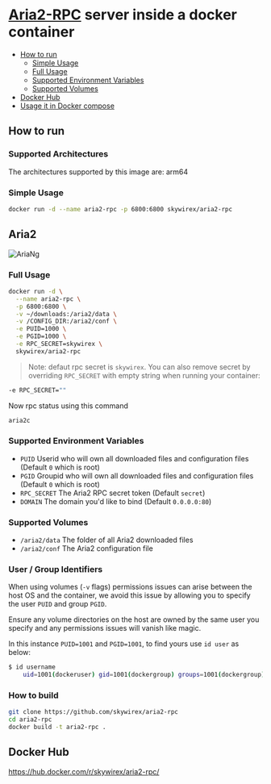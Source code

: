 # [Aria2-RPC](https://github.com/aria2/aria2) server inside a docker container

- [How to run](#how-to-run)
  - [Simple Usage](#simple-usage)
  - [Full Usage](#full-usage)
  - [Supported Environment Variables](#supported-environment-variables)
  - [Supported Volumes](#supported-volumes)
- [Docker Hub](#docker-hub)
- [Usage it in Docker compose](#usage-it-in-docker-compose)

## How to run

### Supported Architectures

The architectures supported by this image are: arm64

### Simple Usage

```bash
docker run -d --name aria2-rpc -p 6800:6800 skywirex/aria2-rpc
```

## Aria2

![AriaNg](https://raw.githubusercontent.com/mayswind/AriaNg-WebSite/master/screenshots/desktop.png)

### Full Usage

```bash
docker run -d \
  --name aria2-rpc \
  -p 6800:6800 \
  -v ~/downloads:/aria2/data \
  -v /CONFIG_DIR:/aria2/conf \
  -e PUID=1000 \
  -e PGID=1000 \
  -e RPC_SECRET=skywirex \
  skywirex/aria2-rpc
```

> Note: defaut rpc secret is `skywirex`. You can also remove secret by overriding `RPC_SECRET` with empty string when running your container:

```bash
-e RPC_SECRET=""
```

Now rpc status using this command

```bash
aria2c 
```

### Supported Environment Variables

- `PUID` Userid who will own all downloaded files and configuration files (Default `0` which is root)
- `PGID` Groupid who will own all downloaded files and configuration files (Default `0` which is root)
- `RPC_SECRET` The Aria2 RPC secret token (Default `secret`)
- `DOMAIN` The domain you'd like to bind (Default `0.0.0.0:80`)

### Supported Volumes

- `/aria2/data` The folder of all Aria2 downloaded files
- `/aria2/conf` The Aria2 configuration file

### User / Group Identifiers

When using volumes (`-v` flags) permissions issues can arise between the host OS and the container, we avoid this issue by allowing you to specify the user `PUID` and group `PGID`.

Ensure any volume directories on the host are owned by the same user you specify and any permissions issues will vanish like magic.

In this instance `PUID=1001` and `PGID=1001`, to find yours use `id user` as below:

```bash
$ id username
    uid=1001(dockeruser) gid=1001(dockergroup) groups=1001(dockergroup)
```

### How to build

```bash
git clone https://github.com/skywirex/aria2-rpc
cd aria2-rpc
docker build -t aria2-rpc .
```

## Docker Hub

  <https://hub.docker.com/r/skywirex/aria2-rpc/>
